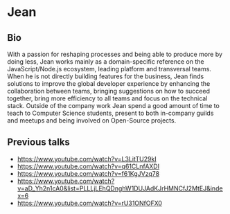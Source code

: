 # Jean

## Bio

With a passion for reshaping processes and being able to produce more by doing less, Jean works mainly as a domain-specific reference on the JavaScript/Node.js ecosystem, leading platform and transversal teams.
When he is not directly building features for the business, Jean finds solutions to improve the global developer experience by enhancing the collaboration between teams, bringing suggestions on how to succeed together, bring more efficiency to all teams and focus on the technical stack. Outside of the company work Jean spend a good amount of time to teach to Computer Science students, present to both in-company guilds and meetups and being involved on Open-Source projects.

## Previous talks

- https://www.youtube.com/watch?v=L3LitTU29kI
- https://www.youtube.com/watch?v=q61CLnfAXDI
- https://www.youtube.com/watch?v=f61KgJVzq78
- https://www.youtube.com/watch?v=aD_Yh2n1cA0&list=PLLLjLEhQDnghW1DUJAdKJrHMNCfJ2MtEJ&index=6
- https://www.youtube.com/watch?v=rU31ONfOFX0